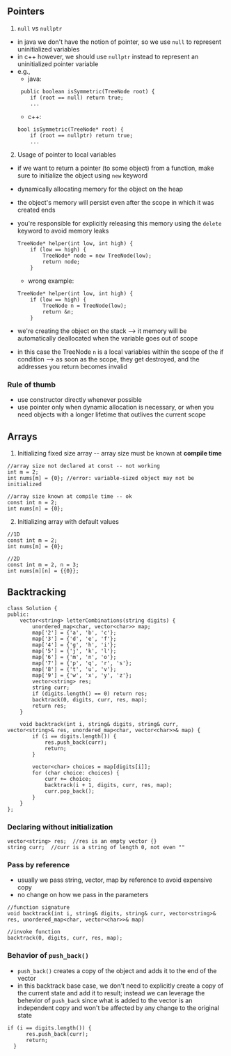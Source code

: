 ## Pointers
1. ```null``` vs ```nullptr```
- in java we don't have the notion of pointer, so we use ```null``` to represent uninitialized variables
- in c++ however, we should use ```nullptr``` instead to represent an uninitialized pointer variable
- e.g.,
  - java: 
  ```
   public boolean isSymmetric(TreeNode root) {
      if (root == null) return true;
      ...
  ```
  - c++:
  ```
  bool isSymmetric(TreeNode* root) {
      if (root == nullptr) return true;
      ...
  ```

2. Usage of pointer to local variables
- if we want to return a pointer (to some object) from a function, make sure to initialize the object using ```new``` keyword
- dynamically allocating memory for the object on the heap
- the object's memory will persist even after the scope in which it was created ends
- you're responsible for explicitly releasing this memory using the ```delete``` keyword to avoid memory leaks
  ```
  TreeNode* helper(int low, int high) {
      if (low == high) {
          TreeNode* node = new TreeNode(low);
          return node;
      }
  ```
  
  - wrong example:
  ```
  TreeNode* helper(int low, int high) {
      if (low == high) {
          TreeNode n = TreeNode(low);
          return &n;
      }
  ```
- we're creating the object on the stack --> it memory will be automatically deallocated when the variable goes out of scope
- in this case the TreeNode ```n``` is a local variables within the scope of the if condition --> as soon as the scope, they get destroyed, and the addresses you return becomes invalid

### Rule of thumb
- use constructor directly whenever possible
- use pointer only when dynamic allocation is necessary, or when you need objects with a longer lifetime that outlives the current scope

## Arrays
1. Initializing fixed size array -- array size must be known at **compile time**
```
//array size not declared at const -- not working
int m = 2;
int nums[m] = {0}; //error: variable-sized object may not be initialized

//array size known at compile time -- ok
const int n = 2;
int nums[n] = {0};
```

2. Initializing array with default values
```
//1D
const int m = 2;
int nums[m] = {0};

//2D
const int m = 2, n = 3;
int nums[m][n] = {{0}};
```

## Backtracking 
```
class Solution {
public:
    vector<string> letterCombinations(string digits) {
        unordered_map<char, vector<char>> map;
        map['2'] = {'a', 'b', 'c'};
        map['3'] = {'d', 'e', 'f'};
        map['4'] = {'g', 'h', 'i'};
        map['5'] = {'j', 'k', 'l'};
        map['6'] = {'m', 'n', 'o'};
        map['7'] = {'p', 'q', 'r', 's'};
        map['8'] = {'t', 'u', 'v'};
        map['9'] = {'w', 'x', 'y', 'z'};
        vector<string> res;
        string curr;
        if (digits.length() == 0) return res;
        backtrack(0, digits, curr, res, map);
        return res;
    }
    
    void backtrack(int i, string& digits, string& curr, vector<string>& res, unordered_map<char, vector<char>>& map) {
        if (i == digits.length()) {
            res.push_back(curr);
            return;
        }
        
        vector<char> choices = map[digits[i]];
        for (char choice: choices) {
            curr += choice;
            backtrack(i + 1, digits, curr, res, map);
            curr.pop_back();
        }
    }
};
```

### Declaring without initialization
```
vector<string> res;  //res is an empty vector {}
string curr;  //curr is a string of length 0, not even ""
```
### Pass by reference
- usually we pass string, vector, map by reference to avoid expensive copy
- no change on how we pass in the parameters
```
//function signature
void backtrack(int i, string& digits, string& curr, vector<string>& res, unordered_map<char, vector<char>>& map)

//invoke function
backtrack(0, digits, curr, res, map);
```
### Behavior of ```push_back()```
- ```push_back()``` creates a copy of the object and adds it to the end of the vector
- in this backtrack base case, we don't need to explicitly create a copy of the current state and add it to result; instead we can leverage the behevior of ```push_back``` since what is added to the vector is an independent copy and won't be affected by any change to the original state
```
if (i == digits.length()) {
      res.push_back(curr);
      return;
  }
```
